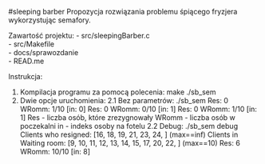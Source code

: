 #sleeping barber
Propozycja rozwiązania problemu śpiącego fryzjera wykorzystując semafory.

Zawartość projektu:
    - src/sleepingBarber.c      
    - src/Makefile              
    - docs/sprawozdanie         
    - READ.me 

Instrukcja: 
1. Kompilacja programu za pomocą polecenia: make ./sb_sem
2. Dwie opcje uruchomienia:
    2.1 Bez parametrów: ./sb_sem
        Res: 0    WRomm: 1/10    [in: 0]
        Res: 0    WRomm: 0/10    [in: 1]
        Res: 0    WRomm: 1/10    [in: 1]
        Res - liczba osób, które zrezygnowały
        WRomm - liczba osób w poczekalni
        in - indeks osoby na fotelu
    2.2 Debug: ./sb_sem debug
        Clients who resigned: [16, 18, 19, 21, 23, 24, ]  (max==inf)
        Clients in Waiting room: [9, 10, 11, 12, 13, 14, 15, 17, 20, 22, ]  (max==10)
        Res: 6    WRomm: 10/10    [in: 8]
